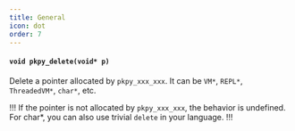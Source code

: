 ```yaml
---
title: General
icon: dot
order: 7
---
```

#### `void pkpy_delete(void* p)`

Delete a pointer allocated by `pkpy_xxx_xxx`.
It can be `VM*`, `REPL*`, `ThreadedVM*`, `char*`, etc.

!!!
If the pointer is not allocated by `pkpy_xxx_xxx`, the behavior is undefined.
For char*, you can also use trivial `delete` in your language.
!!!